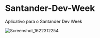 # Santander-Dev-Week
Aplicativo para o Santander Dev Week

![Screenshot_1622312254](https://user-images.githubusercontent.com/15269393/120081012-9d7df280-c091-11eb-9010-dd4fbc31cd18.png)

